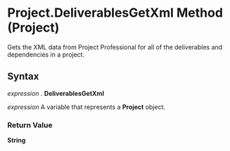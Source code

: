 
# Project.DeliverablesGetXml Method (Project)

Gets the XML data from Project Professional for all of the deliverables and dependencies in a project.


## Syntax

 _expression_ . **DeliverablesGetXml**

 _expression_ A variable that represents a **Project** object.


### Return Value

 **String**

